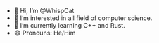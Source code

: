 - 👋 Hi, I’m @WhispCat
- 👀 I’m interested in all field of computer science.
- 🌱 I’m currently learning C++ and Rust.
- 😄 Pronouns: He/Him

<!---
whispcat/whispcat is a ✨ special ✨ repository because its `README.md` (this file) appears on your GitHub profile.
You can click the Preview link to take a look at your changes.
--->
